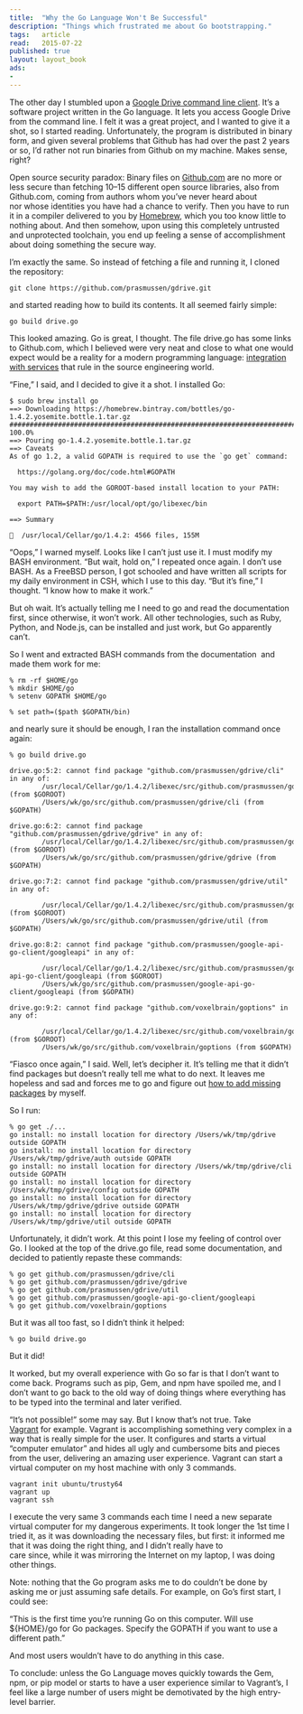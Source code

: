 ```yaml
---
title:	"Why the Go Language Won't Be Successful"
description: "Things which frustrated me about Go bootstrapping."
tags:	article
read:	2015-07-22
published: true
layout:	layout_book
ads:
- 
---
```



The other day I stumbled upon a [Google Drive command line client](https://www.google.com/url?q=https%3A%2F%2Fgithub.com%2Fprasmussen%2Fgdrive&sa=D&sntz=1&usg=AFQjCNGAiYDSR3UBgK6bT9wAoUSUPQrd-A). It’s a software project written in the Go language. It lets you access Google Drive from the command line. I felt it was a great project, and I wanted to give it a shot, so I started reading. Unfortunately, the program is distributed in binary form, and given several problems that Github has had over the past 2 years or so, I’d rather not run binaries from Github on my machine. Makes sense, right?

Open source security paradox: Binary files on [Github.com](https://www.google.com/url?q=https%3A%2F%2Fgithub.com%2F&sa=D&sntz=1&usg=AFQjCNHReqsuKT6C86HcgL4TbSevF24rxQ) are no more or less secure than fetching 10–15 different open source libraries, also from Github.com, coming from authors whom you’ve never heard about nor whose identities you have had a chance to verify. Then you have to run it in a compiler delivered to you by [Homebrew](http://www.google.com/url?q=http%3A%2F%2Fbrew.sh%2F&sa=D&sntz=1&usg=AFQjCNHrrshO8z0224JXLROZjA2WKmARsg), which you too know little to nothing about. And then somehow, upon using this completely untrusted and unprotected toolchain, you end up feeling a sense of accomplishment about doing something the secure way.

I’m exactly the same. So instead of fetching a file and running it, I cloned the repository:

~~~ terminal
git clone https://github.com/prasmussen/gdrive.git
~~~

and started reading how to build its contents. It all seemed fairly simple:

~~~ terminal
go build drive.go
~~~

This looked amazing. Go is great, I thought. The file drive.go has some links to Github.com, which I believed were very neat and close to what one would expect would be a reality for a modern programming language: [integration with services](http://golang.org/doc/code.html) that rule in the source engineering world.

“Fine,” I said, and I decided to give it a shot. I installed Go:

~~~ terminal
$ sudo brew install go
==> Downloading https://homebrew.bintray.com/bottles/go-1.4.2.yosemite.bottle.1.tar.gz
######################################################################## 100.0%
==> Pouring go-1.4.2.yosemite.bottle.1.tar.gz
==> Caveats
As of go 1.2, a valid GOPATH is required to use the `go get` command:

  https://golang.org/doc/code.html#GOPATH

You may wish to add the GOROOT-based install location to your PATH:

  export PATH=$PATH:/usr/local/opt/go/libexec/bin

==> Summary

🍺  /usr/local/Cellar/go/1.4.2: 4566 files, 155M
~~~

“Oops,” I warned myself. Looks like I can’t just use it. I must modify my BASH environment. “But wait, hold on,” I repeated once again. I don’t use BASH. As a FreeBSD person, I got schooled and have written all scripts for my daily environment in CSH, which I use to this day. “But it’s fine,” I thought. “I know how to make it work.”

But oh wait. It’s actually telling me I need to go and read the documentation first, since otherwise, it won’t work. All other technologies, such as Ruby, Python, and Node.js, can be installed and just work, but Go apparently can’t.

So I went and extracted BASH commands from the documentation  and made them work for me:

~~~ terminal
% rm -rf $HOME/go
% mkdir $HOME/go
% setenv GOPATH $HOME/go

% set path=($path $GOPATH/bin)
~~~

and nearly sure it should be enough, I ran the installation command once again:

~~~ terminal
% go build drive.go

drive.go:5:2: cannot find package "github.com/prasmussen/gdrive/cli" in any of:
        /usr/local/Cellar/go/1.4.2/libexec/src/github.com/prasmussen/gdrive/cli (from $GOROOT)
        /Users/wk/go/src/github.com/prasmussen/gdrive/cli (from $GOPATH)

drive.go:6:2: cannot find package "github.com/prasmussen/gdrive/gdrive" in any of:
        /usr/local/Cellar/go/1.4.2/libexec/src/github.com/prasmussen/gdrive/gdrive (from $GOROOT)
        /Users/wk/go/src/github.com/prasmussen/gdrive/gdrive (from $GOPATH)

drive.go:7:2: cannot find package "github.com/prasmussen/gdrive/util" in any of:

        /usr/local/Cellar/go/1.4.2/libexec/src/github.com/prasmussen/gdrive/util (from $GOROOT)
        /Users/wk/go/src/github.com/prasmussen/gdrive/util (from $GOPATH)

drive.go:8:2: cannot find package "github.com/prasmussen/google-api-go-client/googleapi" in any of:

        /usr/local/Cellar/go/1.4.2/libexec/src/github.com/prasmussen/google-api-go-client/googleapi (from $GOROOT)
        /Users/wk/go/src/github.com/prasmussen/google-api-go-client/googleapi (from $GOPATH)

drive.go:9:2: cannot find package "github.com/voxelbrain/goptions" in any of:

        /usr/local/Cellar/go/1.4.2/libexec/src/github.com/voxelbrain/goptions (from $GOROOT)
        /Users/wk/go/src/github.com/voxelbrain/goptions (from $GOPATH)

~~~

“Fiasco once again,” I said. Well, let’s decipher it. It’s telling me that it didn’t find packages but doesn’t really tell me what to do next. It leaves me hopeless and sad and forces me to go and figure out [how to add missing packages](https://www.google.com/url?q=https%3A%2F%2Fcoderwall.com%2Fp%2Farxtja%2Finstall-all-go-project-dependencies-in-one-command&sa=D&sntz=1&usg=AFQjCNEzp09ZaM354aAit0fncD2yzu93Pg) by myself.

So I run:

~~~ terminal
% go get ./...
go install: no install location for directory /Users/wk/tmp/gdrive outside GOPATH
go install: no install location for directory /Users/wk/tmp/gdrive/auth outside GOPATH
go install: no install location for directory /Users/wk/tmp/gdrive/cli outside GOPATH
go install: no install location for directory /Users/wk/tmp/gdrive/config outside GOPATH
go install: no install location for directory /Users/wk/tmp/gdrive/gdrive outside GOPATH
go install: no install location for directory /Users/wk/tmp/gdrive/util outside GOPATH
~~~

Unfortunately, it didn’t work. At this point I lose my feeling of control over Go. I looked at the top of the drive.go file, read some documentation, and decided to patiently repaste these commands:

~~~ terminal
% go get github.com/prasmussen/gdrive/cli
% go get github.com/prasmussen/gdrive/gdrive
% go get github.com/prasmussen/gdrive/util
% go get github.com/prasmussen/google-api-go-client/googleapi
% go get github.com/voxelbrain/goptions
~~~

But it was all too fast, so I didn’t think it helped:

~~~ terminal
% go build drive.go
~~~

But it did!

It worked, but my overall experience with Go so far is that I don’t want to come back. Programs such as pip, Gem, and npm have spoiled me, and I don’t want to go back to the old way of doing things where everything has to be typed into the terminal and later verified.

“It’s not possible!” some may say. But I know that’s not true. Take [Vagrant](https://www.vagrantup.com/) for example. Vagrant is accomplishing something very complex in a way that is really simple for the user. It configures and starts a virtual “computer emulator” and hides all ugly and cumbersome bits and pieces from the user, delivering an amazing user experience. Vagrant can start a virtual computer on my host machine with only 3 commands.

~~~ terminal
vagrant init ubuntu/trusty64
vagrant up
vagrant ssh
~~~

I execute the very same 3 commands each time I need a new separate virtual computer for my dangerous experiments. It took longer the 1st time I tried it, as it was downloading the necessary files, but first: it informed me that it was doing the right thing, and I didn’t really have to care since, while it was mirroring the Internet on my laptop, I was doing other things.

Note: nothing that the Go program asks me to do couldn’t be done by asking me or just assuming safe details. For example, on Go’s first start, I could see:

“This is the first time you’re running Go on this computer. Will use ${HOME}/go for Go packages. Specify the GOPATH if you want to use a different path.”

And most users wouldn’t have to do anything in this case.

To conclude: unless the Go Language moves quickly towards the Gem, npm, or pip model or starts to have a user experience similar to Vagrant’s, I feel like a large number of users might be demotivated by the high entry-level barrier.
